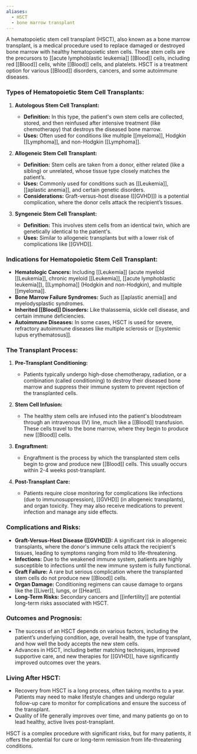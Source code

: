 ```yaml
---
aliases:
  - HSCT
  - bone marrow transplant
---
```

A hematopoietic stem cell transplant (HSCT), also known as a bone marrow transplant, is a medical procedure used to replace damaged or destroyed bone marrow with healthy hematopoietic stem cells. These stem cells are the precursors to [[acute lymphoblastic leukemia]] [[Blood]] cells, including red [[Blood]] cells, white [[Blood]] cells, and platelets. HSCT is a treatment option for various [[Blood]] disorders, cancers, and some autoimmune diseases.

### Types of Hematopoietic Stem Cell Transplants:
1. **Autologous Stem Cell Transplant:**
   - **Definition:** In this type, the patient's own stem cells are collected, stored, and then reinfused after intensive treatment (like chemotherapy) that destroys the diseased bone marrow.
   - **Uses:** Often used for conditions like multiple [[myeloma]], Hodgkin [[Lymphoma]], and non-Hodgkin [[Lymphoma]].

2. **Allogeneic Stem Cell Transplant:**
   - **Definition:** Stem cells are taken from a donor, either related (like a sibling) or unrelated, whose tissue type closely matches the patient’s.
   - **Uses:** Commonly used for conditions such as [[Leukemia]], [[aplastic anemia]], and certain genetic disorders.
   - **Considerations:** Graft-versus-host disease ([[GVHD]]) is a potential complication, where the donor cells attack the recipient’s tissues.

3. **Syngeneic Stem Cell Transplant:**
   - **Definition:** This involves stem cells from an identical twin, which are genetically identical to the patient's.
   - **Uses:** Similar to allogeneic transplants but with a lower risk of complications like [[GVHD]].

### Indications for Hematopoietic Stem Cell Transplant:
- **Hematologic Cancers:** Including [[Leukemia]] (acute myeloid [[Leukemia]], chronic myeloid [[Leukemia]], [[acute lymphoblastic leukemia]]), [[Lymphoma]] (Hodgkin and non-Hodgkin), and multiple [[myeloma]].
- **Bone Marrow Failure Syndromes:** Such as [[aplastic anemia]] and myelodysplastic syndromes.
- **Inherited [[Blood]] Disorders:** Like thalassemia, sickle cell disease, and certain immune deficiencies.
- **Autoimmune Diseases:** In some cases, HSCT is used for severe, refractory autoimmune diseases like multiple sclerosis or [[systemic lupus erythematosus]].

### The Transplant Process:
1. **Pre-Transplant Conditioning:** 
   - Patients typically undergo high-dose chemotherapy, radiation, or a combination (called conditioning) to destroy their diseased bone marrow and suppress their immune system to prevent rejection of the transplanted cells.

2. **Stem Cell Infusion:**
   - The healthy stem cells are infused into the patient's bloodstream through an intravenous (IV) line, much like a [[Blood]] transfusion. These cells travel to the bone marrow, where they begin to produce new [[Blood]] cells.

3. **Engraftment:**
   - Engraftment is the process by which the transplanted stem cells begin to grow and produce new [[Blood]] cells. This usually occurs within 2-4 weeks post-transplant.

4. **Post-Transplant Care:**
   - Patients require close monitoring for complications like infections (due to immunosuppression), [[GVHD]] (in allogeneic transplants), and organ toxicity. They may also receive medications to prevent infection and manage any side effects.

### Complications and Risks:
- **Graft-Versus-Host Disease ([[GVHD]]):** A significant risk in allogeneic transplants, where the donor's immune cells attack the recipient's tissues, leading to symptoms ranging from mild to life-threatening.
- **Infections:** Due to the weakened immune system, patients are highly susceptible to infections until the new immune system is fully functional.
- **Graft Failure:** A rare but serious complication where the transplanted stem cells do not produce new [[Blood]] cells.
- **Organ Damage:** Conditioning regimens can cause damage to organs like the [[Liver]], lungs, or [[Heart]].
- **Long-Term Risks:** Secondary cancers and [[infertility]] are potential long-term risks associated with HSCT.

### Outcomes and Prognosis:
- The success of an HSCT depends on various factors, including the patient’s underlying condition, age, overall health, the type of transplant, and how well the body accepts the new stem cells.
- Advances in HSCT, including better matching techniques, improved supportive care, and new therapies for [[GVHD]], have significantly improved outcomes over the years.

### Living After HSCT:
- Recovery from HSCT is a long process, often taking months to a year. Patients may need to make lifestyle changes and undergo regular follow-up care to monitor for complications and ensure the success of the transplant.
- Quality of life generally improves over time, and many patients go on to lead healthy, active lives post-transplant.

HSCT is a complex procedure with significant risks, but for many patients, it offers the potential for cure or long-term remission from life-threatening conditions.
